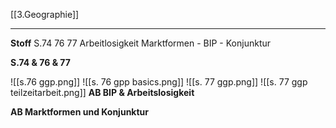[[3.Geographie]]
___
**Stoff**
S.74 76 77
Arbeitlosigkeit
Marktformen - BIP - Konjunktur

**S.74 & 76 & 77**

![[s.76 ggp.png]]
![[s. 76 gpp basics.png]]
![[s. 77 ggp.png]]
![[s. 77 ggp teilzeitarbeit.png]]
**AB BIP & Arbeitslosigkeit**


**AB Marktformen und Konjunktur**